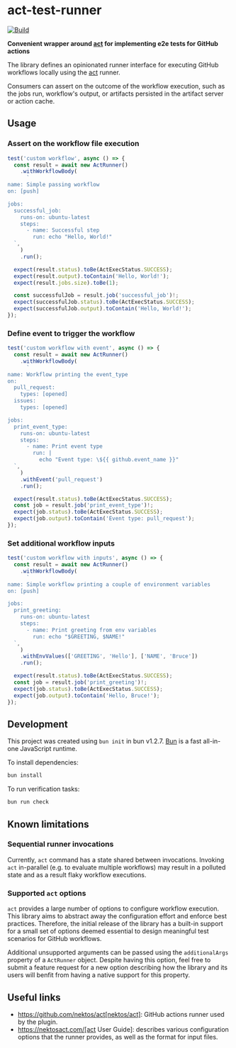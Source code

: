 # act-test-runner

[![Build](https://github.com/pshevche/act-test-runner/actions/workflows/verify.yaml/badge.svg)](https://github.com/pshevche/act-test-runner/actions/workflows/verify.yaml)

**Convenient wrapper around [act](https://github.com/nektos/act) for implementing e2e tests for GitHub actions**

The library defines an opinionated runner interface for executing GitHub workflows locally using the [act](https://github.com/nektos/act) runner.

Consumers can assert on the outcome of the workflow execution, such as the jobs run, workflow's output, or artifacts persisted in the artifact server or action cache.

## Usage

### Assert on the workflow file execution

```JavaScript
test('custom workflow', async () => {
  const result = await new ActRunner()
    .withWorkflowBody(
      `
name: Simple passing workflow
on: [push]

jobs:
  successful_job:
    runs-on: ubuntu-latest
    steps:
      - name: Successful step
        run: echo "Hello, World!"
  `,
    )
    .run();

  expect(result.status).toBe(ActExecStatus.SUCCESS);
  expect(result.output).toContain('Hello, World!');
  expect(result.jobs.size).toBe(1);

  const successfulJob = result.job('successful_job')!;
  expect(successfulJob.status).toBe(ActExecStatus.SUCCESS);
  expect(successfulJob.output).toContain('Hello, World!');
});
```

### Define event to trigger the workflow

```JavaScript
test('custom workflow with event', async () => {
  const result = await new ActRunner()
    .withWorkflowBody(
      `
name: Workflow printing the event_type
on:
  pull_request:
    types: [opened]
  issues:
    types: [opened]

jobs:
  print_event_type:
    runs-on: ubuntu-latest
    steps:
      - name: Print event type
        run: |
          echo "Event type: \${{ github.event_name }}"
  `,
    )
    .withEvent('pull_request')
    .run();

  expect(result.status).toBe(ActExecStatus.SUCCESS);
  const job = result.job('print_event_type')!;
  expect(job.status).toBe(ActExecStatus.SUCCESS);
  expect(job.output).toContain('Event type: pull_request');
});
```

### Set additional workflow inputs

```JavaScript
test('custom workflow with inputs', async () => {
  const result = await new ActRunner()
    .withWorkflowBody(
      `
name: Simple workflow printing a couple of environment variables
on: [push]

jobs:
  print_greeting:
    runs-on: ubuntu-latest
    steps:
      - name: Print greeting from env variables
        run: echo "$GREETING, $NAME!"
  `,
    )
    .withEnvValues(['GREETING', 'Hello'], ['NAME', 'Bruce'])
    .run();

  expect(result.status).toBe(ActExecStatus.SUCCESS);
  const job = result.job('print_greeting')!;
  expect(job.status).toBe(ActExecStatus.SUCCESS);
  expect(job.output).toContain('Hello, Bruce!');
});
```

## Development

This project was created using `bun init` in bun v1.2.7. [Bun](https://bun.sh) is a fast all-in-one JavaScript runtime.

To install dependencies:

```bash
bun install
```

To run verification tasks:

```bash
bun run check
```

## Known limitations

### Sequential runner invocations

Currently, `act` command has a state shared between invocations.
Invoking `act` in-parallel (e.g. to evaluate multiple workflows) may result in a polluted state and as a result flaky workflow executions.

### Supported `act` options

`act` provides a large number of options to configure workflow execution.
This library aims to abstract away the configuration effort and enforce best practices.
Therefore, the initial release of the library has a built-in support for a small set of options deemed essential to design meaningful test scenarios for GitHub workflows.

Additional unsupported arguments can be passed using the `additionalArgs` property of a `ActRunner` object.
Despite having this option, feel free to submit a feature request for a new option describing how the library and its users will benfit from having a native support for this property.

## Useful links

- https://github.com/nektos/act[nektos/act]: GitHub actions runner used by the plugin.
- https://nektosact.com/[act User Guide]: describes various configuration options that the runner provides, as well as the format for input files.
